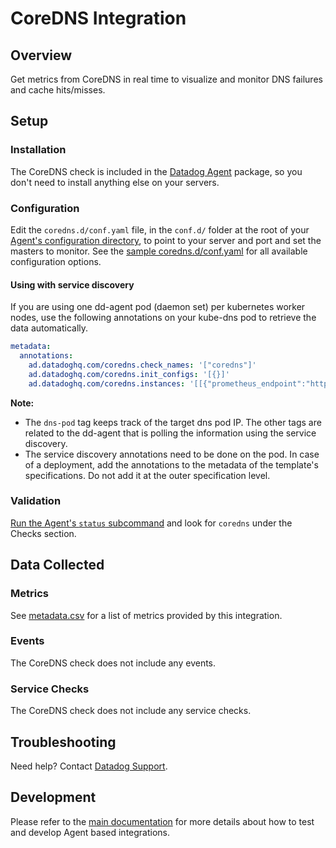 # CoreDNS Integration

## Overview
Get metrics from CoreDNS in real time to visualize and monitor DNS failures and cache hits/misses.

## Setup
### Installation

The CoreDNS check is included in the [Datadog Agent][1] package, so you don't need to install anything else on your servers.

### Configuration

Edit the `coredns.d/conf.yaml` file, in the `conf.d/` folder at the root of your [Agent's configuration directory][6], to point to your server and port and set the masters to monitor. See the [sample coredns.d/conf.yaml][2] for all available configuration options.

#### Using with service discovery

If you are using one dd-agent pod (daemon set) per kubernetes worker nodes, use the following annotations on your kube-dns pod to retrieve the data automatically.

```yaml
metadata:
  annotations:
    ad.datadoghq.com/coredns.check_names: '["coredns"]'
    ad.datadoghq.com/coredns.init_configs: '[{}]'
    ad.datadoghq.com/coredns.instances: '[[{"prometheus_endpoint":"http://%%host%%:9153/metrics", "tags":["dns-pod:%%host%%"]}]]'
```

**Note:**

 * The `dns-pod` tag keeps track of the target dns pod IP. The other tags are related to the dd-agent that is polling the information using the service discovery.
 * The service discovery annotations need to be done on the pod. In case of a deployment, add the annotations to the metadata of the template's specifications. Do not add it at the outer specification level.


### Validation

[Run the Agent's `status` subcommand][3] and look for `coredns` under the Checks section.

## Data Collected

### Metrics

See [metadata.csv][5] for a list of metrics provided by this integration.

### Events

The CoreDNS check does not include any events.

### Service Checks

The CoreDNS check does not include any service checks.

## Troubleshooting

Need help? Contact [Datadog Support][7].

## Development

Please refer to the [main documentation][6]
for more details about how to test and develop Agent based integrations.

[1]: https://app.datadoghq.com/account/settings#agent
[2]: https://github.com/DataDog/integrations-core/blob/master/coredns/datadog_checks/coredns/data/conf.yaml.example
[3]: https://docs.datadoghq.com/agent/faq/agent-commands/#start-stop-restart-the-agent
[4]: https://docs.datadoghq.com/agent/faq/agent-commands/#agent-status-and-information
[5]: https://github.com/DataDog/cookiecutter-datadog-check/blob/master/%7B%7Bcookiecutter.check_name%7D%7D/metadata.csv
[6]: https://docs.datadoghq.com/developers/
[7]: http://docs.datadoghq.com/help/
